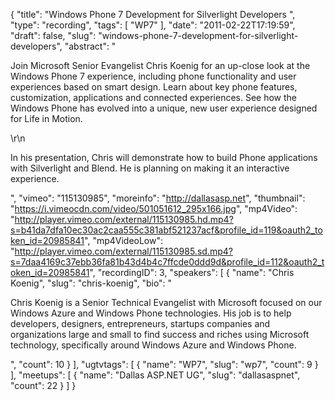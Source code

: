 {
  "title": "Windows Phone 7 Development for Silverlight Developers ",
  "type": "recording",
  "tags": [
    "WP7"
  ],
  "date": "2011-02-22T17:19:59",
  "draft": false,
  "slug": "windows-phone-7-development-for-silverlight-developers",
  "abstract": "<p>Join Microsoft Senior Evangelist Chris Koenig for an up-close look at the Windows Phone 7 experience, including phone functionality and user experiences based on smart design. Learn about key phone features, customization, applications and connected experiences. See how the Windows Phone has evolved into a unique, new user experience designed for Life in Motion.</p>\r\n<p>In his presentation, Chris will demonstrate how to build Phone applications with Silverlight and Blend. He is planning on making it an interactive experience.</p>",
  "vimeo": "115130985",
  "moreinfo": "http://dallasasp.net",
  "thumbnail": "https://i.vimeocdn.com/video/501051612_295x166.jpg",
  "mp4Video": "http://player.vimeo.com/external/115130985.hd.mp4?s=b41da7dfa10ec30ac2caa555c381abf521237acf&profile_id=119&oauth2_token_id=20985841",
  "mp4VideoLow": "http://player.vimeo.com/external/115130985.sd.mp4?s=7daa4169c37ebb36fa81b43d4b4c7ffcde0ddd9d&profile_id=112&oauth2_token_id=20985841",
  "recordingID": 3,
  "speakers": [
    {
      "name": "Chris Koenig",
      "slug": "chris-koenig",
      "bio": "<p>Chris Koenig is a Senior Technical Evangelist with Microsoft focused on our Windows Azure and Windows Phone technologies.  His job is to help developers, designers, entrepreneurs, startups companies and organizations large and small to find success and riches using Microsoft technology, specifically around Windows Azure and Windows Phone.</p>",
      "count": 10
    }
  ],
  "ugtvtags": [
    {
      "name": "WP7",
      "slug": "wp7",
      "count": 9
    }
  ],
  "meetups": [
    {
      "name": "Dallas ASP.NET UG",
      "slug": "dallasaspnet",
      "count": 22
    }
  ]
}